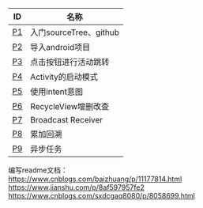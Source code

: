 
ID| 名称 
----|----
[P1](https://github.com/LS-56/2017112109_android/tree/master/P1)|入门sourceTree、github
[P2](https://github.com/LS-56/2017112109_android/tree/master/P2)|导入android项目
[P3](https://github.com/LS-56/2017112109_android/tree/master/P3)|点击按钮进行活动跳转
[P4](https://github.com/LS-56/2017112109_android/tree/master/P4)|Activity的启动模式
[P5](https://github.com/LS-56/2017112109_android/tree/master/P5)|使用intent意图
[P6](https://github.com/LS-56/2017112109_android/tree/master/P6.4)|RecycleView增删改查
[P7](https://github.com/LS-56/2017112109_android/tree/master/P7)|Broadcast Receiver
[P8](https://github.com/LS-56/2017112109_android/tree/master/P8)|累加回溯
[P9](https://github.com/LS-56/2017112109_android/tree/master/P9)|异步任务


编写readme文档：</br>
https://www.cnblogs.com/baizhuang/p/11177814.html</br>
https://www.jianshu.com/p/8af597957fe2</br>
https://www.cnblogs.com/sxdcgaq8080/p/8058699.html</br>

